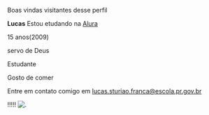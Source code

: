 Boas vindas visitantes desse perfil 

**Lucas**
Estou etudando na [Alura](https://www.alura.com.br/)

15 anos(2009)

servo de Deus

Estudante

Gosto de comer 

Entre em contato comigo em lucas.sturiao.franca@escola.pr.gov.br


!!!!! ![.](https://www.shutterstock.com/image-illustration/single-3d-emoticon-isolated-on-260nw-46071619.jpg)
